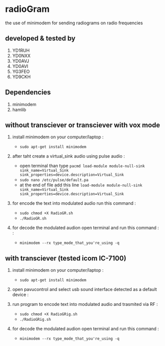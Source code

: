 # radioGram
the use of minimodem for sending radiograms on radio frequencies

## developed & tested by
1. YD1RUH
2. YD0NXX
3. YD0AVJ
4. YD0AVI
5. YG3FEO
6. YD9CKH

## Dependencies
1. minimodem
2. hamlib

## without transciever or transciever with vox mode
1. install minimodem on your computer/laptop : 
   + ```sudo apt-get install minimodem```

2. after taht create a virtual_sink audio using pulse audio : 
   + open terminal than type ```pacmd load-module module-null-sink sink_name=Virtual_Sink sink_properties=device.description=Virtual_Sink```
   + ```sudo nano /etc/pulse/default.pa```
   + at the end of file add this line ```load-module module-null-sink sink_name=Virtual_Sink sink_properties=device.description=Virtual_Sink```

3. for encode the text into modulated audio run this command :
   + ```sudo chmod +X RadioGR.sh```
   + ```./RadioGR.sh```

4. for decode the modulated audion open terminal and run this command : :
   + ```minimodem --rx type_mode_that_you're_using -q```

## with transciever (tested icom IC-7100)
1. install minimodem on your computer/laptop : 
   + ```sudo apt-get install minimodem```

2. open pavucontrol and select usb sound interface detected as a default device :

3. run program to encode text into modulated audio and trasmited via RF :
   + ```sudo chmod +X RadioGRig.sh```
   + ```./RadioGRig.sh```

4. for decode the modulated audion open terminal and run this command :
   + ```minimodem --rx type_mode_that_you're_using -q```

